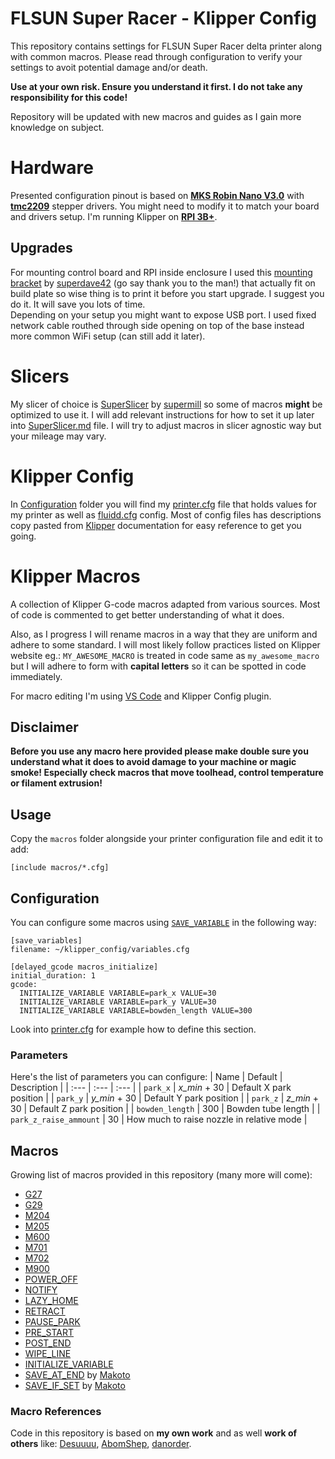 # FLSUN Super Racer - Klipper Config 
This repository contains settings for FLSUN Super Racer delta printer along with common macros.
Please read through configuration to verify your settings to avoit potential damage and/or death.

**Use at your own risk. Ensure you understand it first. I do not take any responsibility for this code!**

Repository will be updated with new macros and guides as I gain more knowledge on subject.

# Hardware
Presented configuration pinout is based on **[MKS Robin Nano V3.0](https://github.com/makerbase-mks/Klipper-for-MKS-Boards)** with **[tmc2209](https://www.trinamic.com/products/integrated-circuits/details/tmc2209-la/)** stepper drivers. You might need to modify it to match your board and drivers setup. I'm running Klipper on **[RPI 3B+](https://www.raspberrypi.com/products/raspberry-pi-3-model-b-plus/)**.

## Upgrades
For mounting control board and RPI inside enclosure I used this [mounting bracket](https://www.thingiverse.com/thing:4980886) by [superdave42](https://www.thingiverse.com/superdave42/designs) (go say thank you to the man!) that actually fit on build plate so wise thing is to print it before you start upgrade. I suggest you do it. It will save you lots of time.</br>
Depending on your setup you might want to expose USB port. I used fixed network cable routhed through side opening on top of the base instead more common WiFi setup (can still add it later).

# Slicers
My slicer of choice is [SuperSlicer](https://github.com/supermerill/SuperSlicer) by [supermill](https://github.com/supermerill/) so some of macros **might** be optimized to use it. I will add relevant instructions for how to set it up later into [SuperSlicer.md](/Slicer/SuperSlicer.md) file. I will try to adjust macros in slicer agnostic way but your mileage may vary.

# Klipper Config

In [Configuration](/Configuration/) folder you will find my [printer.cfg](/Configuration/printer.cfg) file that holds values for my printer as well as [fluidd.cfg](/Configuration/fluidd.cfg) config. Most of config files has descriptions copy pasted from [Klipper](https://www.klipper3d.org/) documentation for easy reference to get you going.


# Klipper Macros

A collection of Klipper G-code macros adapted from various sources.
Most of code is commented to get better understanding of what it does.

Also, as I progress I will rename macros in a way that they are uniform and adhere to some standard. I will most likely follow practices listed on Klipper website eg.: `MY_AWESOME_MACRO` is treated in code same as `my_awesome_macro` but I will adhere to form with **capital letters** so it can be spotted in code immediately.

For macro editing I'm using [VS Code](https://code.visualstudio.com/) and Klipper Config plugin.

## Disclaimer
**Before you use any macro here provided please make double sure you understand what it does to avoid damage to your machine or magic smoke! Especially check macros that move toolhead, control temperature or filament extrusion!**

## Usage
Copy the `macros` folder alongside your printer configuration file and edit it to add:

```
[include macros/*.cfg]
```

## Configuration
You can configure some macros using [`SAVE_VARIABLE`](https://github.com/KevinOConnor/klipper/blob/master/docs/G-Codes.md#save-variables) in the following way:

```
[save_variables]
filename: ~/klipper_config/variables.cfg

[delayed_gcode macros_initialize]
initial_duration: 1
gcode:
  INITIALIZE_VARIABLE VARIABLE=park_x VALUE=30
  INITIALIZE_VARIABLE VARIABLE=park_y VALUE=30
  INITIALIZE_VARIABLE VARIABLE=bowden_length VALUE=300
```
Look into [printer.cfg](Configuration/printer.cfg) for example how to define this section.

### Parameters

Here's the list of parameters you can configure:
| Name                    | Default       | Description             |
| :---                    | :---          | :---                    |
| `park_x`                | *x_min* + 30  | Default X park position |
| `park_y`                | *y_min* + 30  | Default Y park position |
| `park_z`                | *z_min* + 30  | Default Z park position |
| `bowden_length`         | 300           | Bowden tube length      |
| `park_z_raise_ammount`  | 30            | How much to raise nozzle in relative mode |

## Macros
Growing list of macros provided in this repository (many more will come):
* [G27](/Configuration/macros/G27.cfg)
* [G29](/Configuration/macros/G29.cfg)
* [M204](/Configuration/macros/M204.cfg)
* [M205](/Configuration/macros/M205.cfg)
* [M600](/Configuration/macros/M600.cfg)
* [M701](/Configuration/macros/M701.cfg)
* [M702](/Configuration/macros/M702.cfg)
* [M900](/Configuration/macros/M900.cfg)
* [POWER_OFF](/Configuration/macros/POWER_OFF.cfg)
* [NOTIFY](/Configuration/macros/NOTIFY.cfg)
* [LAZY_HOME](/Configuration/macros/LAZY_HOME.cfg)
* [RETRACT](/Configuration/macros/RETRACT.cfg)
* [PAUSE_PARK](/Configuration/macros/PAUSE_PARK.cfg)
* [PRE_START](/Configuration/macros/PRE_START.cfg)
* [POST_END](/Configuration/macros/POST_END.cfg)
* [WIPE_LINE](/Configuration/macros/WIPE_LINE.cfg)
* [INITIALIZE_VARIABLE](/Configuration/macros/INITIALIZE_VARIABLE.cfg)
* [SAVE_AT_END](/Configuration/macros/SAVE_AT_END.cfg) by [Makoto](https://klipper.info/macro-examples-1/makotos-conditional-config-saving)
* [SAVE_IF_SET](/Configuration/macros/SAVE_IF_SET.cfg) by [Makoto](https://klipper.info/macro-examples-1/makotos-conditional-config-saving)

### Macro References
Code in this repository is based on **my own work** and as well **work of others** like: 
[Desuuuu](https://github.com/Desuuuu/klipper-macros), [AbomShep](https://github.com/AbomShep), [danorder](https://github.com/danorder).